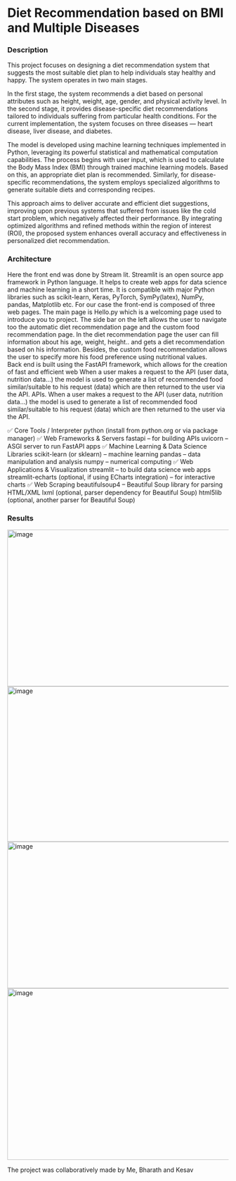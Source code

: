 # Diet Recommendation based on BMI and Multiple Diseases

### Description
This project focuses on designing a diet recommendation system that suggests the most suitable diet plan to help individuals stay healthy and happy. The system operates in two main stages.

In the first stage, the system recommends a diet based on personal attributes such as height, weight, age, gender, and physical activity level. In the second stage, it provides disease-specific diet recommendations tailored to individuals suffering from particular health conditions. For the current implementation, the system focuses on three diseases — heart disease, liver disease, and diabetes.

The model is developed using machine learning techniques implemented in Python, leveraging its powerful statistical and mathematical computation capabilities. The process begins with user input, which is used to calculate the Body Mass Index (BMI) through trained machine learning models. Based on this, an appropriate diet plan is recommended. Similarly, for disease-specific recommendations, the system employs specialized algorithms to generate suitable diets and corresponding recipes.

This approach aims to deliver accurate and efficient diet suggestions, improving upon previous systems that suffered from issues like the cold start problem, which negatively affected their performance. By integrating optimized algorithms and refined methods within the region of interest (ROI), the proposed system enhances overall accuracy and effectiveness in personalized diet recommendation.

### Architecture
Here the front end was done by Stream lit. Streamlit is an open source app framework in Python language. It helps to create web apps for data science and machine learning in a short time. It is compatible with major Python libraries such as scikit-learn, Keras, PyTorch, SymPy(latex), NumPy, pandas, Matplotlib etc. For our case the front-end is composed of three web pages. The main page is Hello.py which is a welcoming page used to introduce you to project. The side bar on the left allows the user to navigate too the automatic diet recommendation page and the custom food recommendation page. In the diet recommendation page the user can fill information about his age, weight, height.. and gets a diet recommendation based on his information. Besides, the custom food recommendation allows the user to specify more his food preference using nutritional values.   
Back end is built using the FastAPI framework, which allows for the creation of fast and efficient web When a user makes a request to the API (user data, nutrition data...) the model is used to generate 
a list of recommended food similar/suitable to his request (data) which are then returned to the user via the API.
APIs. When a user makes a request to the API (user data, nutrition data...) the model is used to generate 
a list of recommended food similar/suitable to his request (data) which are then returned to the user 
via the API.

✅ Core Tools / Interpreter
python (install from python.org or via package manager)
✅ Web Frameworks & Servers
fastapi – for building APIs
uvicorn – ASGI server to run FastAPI apps
✅ Machine Learning & Data Science Libraries
scikit-learn (or sklearn) – machine learning
pandas – data manipulation and analysis
numpy – numerical computing
✅ Web Applications & Visualization
streamlit – to build data science web apps
streamlit-echarts (optional, if using ECharts integration) – for interactive charts
✅ Web Scraping
beautifulsoup4 – Beautiful Soup library for parsing HTML/XML
lxml (optional, parser dependency for Beautiful Soup)
html5lib (optional, another parser for Beautiful Soup)

### Results 


<img width="557" height="356" alt="image" src="https://github.com/user-attachments/assets/b2fe03ed-c625-4a29-bc4b-236d9895cdbe" />

<img width="614" height="353" alt="image" src="https://github.com/user-attachments/assets/d5b5f735-a027-41ea-93b4-509c7eb58120" />

<img width="583" height="333" alt="image" src="https://github.com/user-attachments/assets/1ab93fae-9667-46c6-b755-12b30c4cc92a" />

<img width="567" height="390" alt="image" src="https://github.com/user-attachments/assets/bc4fc819-7eb6-493f-8061-71980e4455a5" />

The project was collaboratively made by Me, Bharath and Kesav


